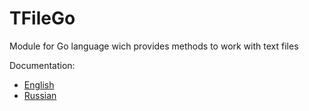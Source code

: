 # TFileGo
Module for Go language wich provides methods to work with text files

Documentation:
* [English](DOCUMENTATION_EN.md)
* [Russian](DOCUMENTATION_RU.md)
